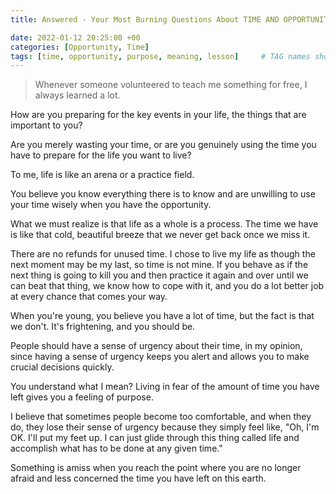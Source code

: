 ```yaml
---
title: Answered - Your Most Burning Questions About TIME AND OPPORTUNITY

date: 2022-01-12 20:25:00 +00
categories: [Opportunity, Time]
tags: [time, opportunity, purpose, meaning, lesson]     # TAG names should always be lowercase
---
```


> Whenever someone volunteered to teach me something for free, I always learned a lot.

How are you preparing for the key events in your life, the things that are important to you?

Are you merely wasting your time, or are you genuinely using the time you have to prepare for the life you want to live?

To me, life is like an arena or a practice field.

You believe you know everything there is to know and are unwilling to use your time wisely when you have the opportunity.

What we must realize is that life as a whole is a process. The time we have is like that cold, beautiful breeze that we never get back once we miss it.

There are no refunds for unused time. I chose to live my life as though the next moment may be my last, so time is not mine. If you behave as if the next thing is going to kill you and then practice it again and over until we can beat that thing, we know how to cope with it, and you do a lot better job at every chance that comes your way.

When you're young, you believe you have a lot of time, but the fact is that we don't. It's frightening, and you should be.

People should have a sense of urgency about their time, in my opinion, since having a sense of urgency keeps you alert and allows you to make crucial decisions quickly.

You understand what I mean? Living in fear of the amount of time you have left gives you a feeling of purpose.

I believe that sometimes people become too comfortable, and when they do, they lose their sense of urgency because they simply feel like, "Oh, I'm OK. I'll put my feet up. I can just glide through this thing called life and accomplish what has to be done at any given time."

Something is amiss when you reach the point where you are no longer afraid and less concerned the time you have left on this earth.
